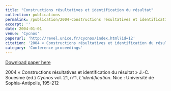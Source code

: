 ```yaml
---
title: "Constructions résultatives et identification du résultat"
collection: publications
permalink: /publication/2004-Constructions résultatives et identification du résultat
excerpt: ''
date: 2004-01-01
venue: 'Cycnos'
paperurl: 'http://revel.unice.fr/cycnos/index.html?id=12'
citation: '2004 « Constructions résultatives et identification du résultat » J.-C. Souesme (ed.) <i>Cycnos</i> vol. 21, n°1, <i>L’identification</i>. Nice : Université de Sophia-Antipolis, 195-212'
category: 'Conference proceedings'
---
```


<a href='http://revel.unice.fr/cycnos/index.html?id=12'>Download paper here</a>

2004 « Constructions résultatives et identification du résultat » J.-C. Souesme (ed.) <i>Cycnos</i> vol. 21, n°1, <i>L’identification</i>. Nice : Université de Sophia-Antipolis, 195-212